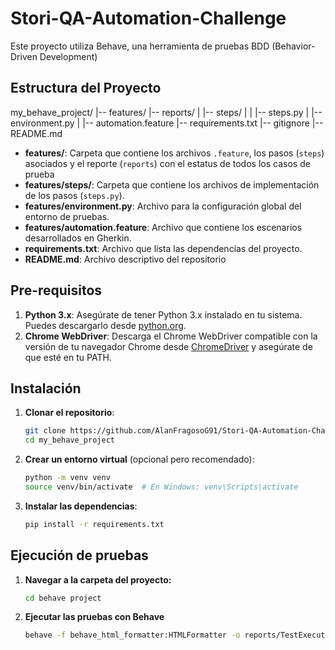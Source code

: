 # Stori-QA-Automation-Challenge
Este proyecto utiliza Behave, una herramienta de pruebas BDD (Behavior-Driven Development)

## Estructura del Proyecto

my_behave_project/
|-- features/
  |-- reports/
| |-- steps/
| | |-- steps.py
| |-- environment.py
| |-- automation.feature
|-- requirements.txt
|-- gitignore
|-- README.md

- **features/**: Carpeta que contiene los archivos `.feature`, los pasos (`steps`) asociados y el reporte (`reports`) con el estatus de todos los casos de prueba
- **features/steps/**: Carpeta que contiene los archivos de implementación de los pasos (`steps.py`).
- **features/environment.py**: Archivo para la configuración global del entorno de pruebas.
- **features/automation.feature**: Archivo que contiene los escenarios desarrollados en Gherkin.
- **requirements.txt**: Archivo que lista las dependencias del proyecto.
- **README.md**: Archivo descriptivo del repositorio

## Pre-requisitos

1. **Python 3.x**: Asegúrate de tener Python 3.x instalado en tu sistema. Puedes descargarlo desde [python.org](https://www.python.org/downloads/).
2. **Chrome WebDriver**: Descarga el Chrome WebDriver compatible con la versión de tu navegador Chrome desde [ChromeDriver](https://sites.google.com/a/chromium.org/chromedriver/downloads) y asegúrate de que esté en tu PATH.

## Instalación

1. **Clonar el repositorio**:
    ```bash
    git clone https://github.com/AlanFragosoG91/Stori-QA-Automation-Challenge.git
    cd my_behave_project
    ```

2. **Crear un entorno virtual** (opcional pero recomendado):
    ```bash
    python -m venv venv
    source venv/bin/activate  # En Windows: venv\Scripts\activate
    ```

3. **Instalar las dependencias**:
    ```bash
    pip install -r requirements.txt
    ```

## Ejecución de pruebas

1. **Navegar a la carpeta del proyecto:**
    ```bash
    cd behave project
    ```
2. **Ejecutar las pruebas con Behave**
    ```bash
    behave -f behave_html_formatter:HTMLFormatter -o reports/TestExecution.html
    ```
